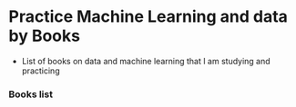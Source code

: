# Practice Machine Learning and data by Books
- List of books on data and machine learning that I am studying and practicing

### Books list


